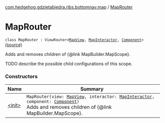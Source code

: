 [com.hedgehog.gdzietabiedra.ribs.bottomnav.map](../index.md) / [MapRouter](./index.md)

# MapRouter

`class MapRouter : ViewRouter<`[`MapView`](../-map-view/index.md)`, `[`MapInteractor`](../-map-interactor/index.md)`, `[`Component`](../-map-builder/-component/index.md)`>` [(source)](https://github.com/asvid/GdzieTaBiedra/tree/master/app/src/main/java/com/hedgehog/gdzietabiedra/ribs/bottomnav/map/MapRouter.kt#L12)

Adds and removes children of {@link MapBuilder.MapScope}.

TODO describe the possible child configurations of this scope.

### Constructors

| Name | Summary |
|---|---|
| [&lt;init&gt;](-init-.md) | `MapRouter(view: `[`MapView`](../-map-view/index.md)`, interactor: `[`MapInteractor`](../-map-interactor/index.md)`, component: `[`Component`](../-map-builder/-component/index.md)`)`<br>Adds and removes children of {@link MapBuilder.MapScope}. |
